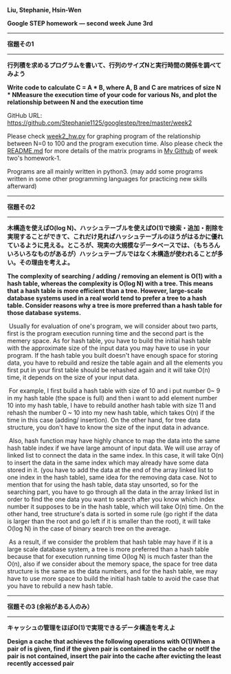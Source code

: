 **Liu, Stephanie, Hsin-Wen**

**Google STEP homework — second week June 3rd**

***

**宿題その1**

***

**行列積を求めるプログラムを書いて、行列のサイズNと実行時間の関係を調べてみよう**

**Write code to calculate C = A \* B, where A, B and C are matrices of size N * NMeasure the execution time of your code for various Ns, and plot the relationship between N and the execution time**

GitHub URL: https://github.com/Stephanie1125/googlestep/tree/master/week2

Please check  [week2_hw.py](https://github.com/Stephanie1125/googlestep/blob/master/week2/week2_hw.py "week2_hw.py") for graphing program of the relationship between N=0 to 100 and the program execution time. Also please check the [README.md](https://github.com/Stephanie1125/googlestep/blob/master/week2/README.md "README.md") for more details of the matrix programs in [My Github](https://github.com/Stephanie1125/googlestep/tree/master/week2 "mygithub") of week two's homework-1. 

Programs are all mainly written in python3. (may add some programs written in some other programming languages for practicing new skills afterward)

***

**宿題その2**

***

**木構造を使えばO(log N)、ハッシュテーブルを使えばO(1)で検索・追加・削除を実現することができて、これだけ見ればハッシュテーブルのほうがはるかに優れているように見える。ところが、現実の大規模なデータベースでは、（もちろんいろいろなものがあるが）ハッシュテーブルではなく木構造が使われることが多い。その理由を考えよ。**

**The complexity of searching / adding / removing an element is O(1) with a hash table, whereas the complexity is O(log N) with a tree. This means that a hash table is more efficient than a tree. However, large-scale database systems used in a real world tend to prefer a tree to a hash table. Consider reasons why a tree is more preferred than a hash table for those database systems.**

​	Usually for evaluation of one's program, we will consider about two parts, first is the program execution running time and the second part is the memery space. As for hash table, you have to build the initial hash table with the approximate size of the input data you may have to use in your program. If the hash table you built doesn't have enough space for storing data, you have to rebuild and resize the table again and all the elements you first put in your first table should be rehashed again and it will take O(n) time, it depends on the size of your input data. 

​	For example, I first build a hash table with size of 10 and i put number 0~ 9 in my hash table (the space is full) and then i want to add element number 10 into my hash table, I have to rebuild another hash table with size 11 and rehash the number 0 ~ 10 into my new hash table, which takes O(n) if the time in this case (adding/ insertion).  On the other hand, for tree data structure, you don't have to know the size of the input data in advance.

​	Also, hash function may have highly chance to map the data into the same hash table index if we have large amount of input data. We will use array of linked list to connect the data in the same index. In this case, it will take O(n) to insert the data in the same index which may already have some data stored in it. (you have to add the data at the end of the array linked list to one index in the hash table), same idea for the removing data case. Not to mention that for using the hash table, data stay unsorted, so for the searching part, you have to go through all the data in the array linked list in order to find the one data you want to search after you know which index number it supposes to be in the hash table, which will take O(n) time. On the other hand, tree structure's data is sorted in some rule (go right if the data is larger than the root and go left if it is smaller than the root), it will take O(log N) in the case of binary search tree on the average.

​	As a result, if we consider the problem that hash table may have if it is a large scale database system, a tree is more preferred than a hash table because that for execution running time O(log N) is much faster than the O(n), also if we consider about the memory space, the space for tree data structure is the same as the data numbers, and for the hash table, we may have to use more space to build the initial hash table to avoid the case that you have to rebuild a new hash table.

***

**宿題その3 (余裕がある人のみ）**

***

**キャッシュの管理をほぼO(1)で実現できるデータ構造を考えよ**

**Design a cache that achieves the following operations with O(1)When a pair of  is given, find if the given pair is contained in the cache or notIf the pair is not contained, insert the pair into the cache after evicting the least recently accessed pair**











